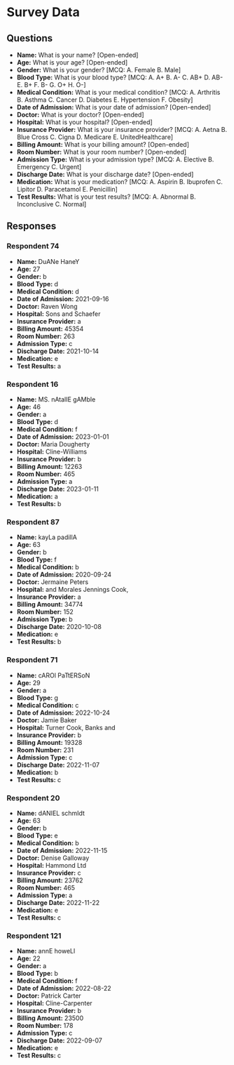 # Survey Data

## Questions

- **Name:** What is your name? [Open-ended]
- **Age:** What is your age? [Open-ended]
- **Gender:** What is your gender? [MCQ: A. Female B. Male]
- **Blood Type:** What is your blood type? [MCQ: A. A+ B. A- C. AB+ D. AB- E. B+ F. B- G. O+ H. O-]
- **Medical Condition:** What is your medical condition? [MCQ: A. Arthritis B. Asthma C. Cancer D. Diabetes E. Hypertension F. Obesity]
- **Date of Admission:** What is your date of admission? [Open-ended]
- **Doctor:** What is your doctor? [Open-ended]
- **Hospital:** What is your hospital? [Open-ended]
- **Insurance Provider:** What is your insurance provider? [MCQ: A. Aetna B. Blue Cross C. Cigna D. Medicare E. UnitedHealthcare]
- **Billing Amount:** What is your billing amount? [Open-ended]
- **Room Number:** What is your room number? [Open-ended]
- **Admission Type:** What is your admission type? [MCQ: A. Elective B. Emergency C. Urgent]
- **Discharge Date:** What is your discharge date? [Open-ended]
- **Medication:** What is your medication? [MCQ: A. Aspirin B. Ibuprofen C. Lipitor D. Paracetamol E. Penicillin]
- **Test Results:** What is your test results? [MCQ: A. Abnormal B. Inconclusive C. Normal]

## Responses

### Respondent 74

- **Name:** DuANe HaneY
- **Age:** 27
- **Gender:** b
- **Blood Type:** d
- **Medical Condition:** d
- **Date of Admission:** 2021-09-16
- **Doctor:** Raven Wong
- **Hospital:** Sons and Schaefer
- **Insurance Provider:** a
- **Billing Amount:** 45354
- **Room Number:** 263
- **Admission Type:** c
- **Discharge Date:** 2021-10-14
- **Medication:** e
- **Test Results:** a

### Respondent 16

- **Name:** MS. nAtalIE gAMble
- **Age:** 46
- **Gender:** a
- **Blood Type:** d
- **Medical Condition:** f
- **Date of Admission:** 2023-01-01
- **Doctor:** Maria Dougherty
- **Hospital:** Cline-Williams
- **Insurance Provider:** b
- **Billing Amount:** 12263
- **Room Number:** 465
- **Admission Type:** a
- **Discharge Date:** 2023-01-11
- **Medication:** a
- **Test Results:** b

### Respondent 87

- **Name:** kayLa padillA
- **Age:** 63
- **Gender:** b
- **Blood Type:** f
- **Medical Condition:** b
- **Date of Admission:** 2020-09-24
- **Doctor:** Jermaine Peters
- **Hospital:** and Morales Jennings Cook,
- **Insurance Provider:** a
- **Billing Amount:** 34774
- **Room Number:** 152
- **Admission Type:** b
- **Discharge Date:** 2020-10-08
- **Medication:** e
- **Test Results:** b

### Respondent 71

- **Name:** cAROl PaTtERSoN
- **Age:** 29
- **Gender:** a
- **Blood Type:** g
- **Medical Condition:** c
- **Date of Admission:** 2022-10-24
- **Doctor:** Jamie Baker
- **Hospital:** Turner Cook, Banks and
- **Insurance Provider:** b
- **Billing Amount:** 19328
- **Room Number:** 231
- **Admission Type:** c
- **Discharge Date:** 2022-11-07
- **Medication:** b
- **Test Results:** c

### Respondent 20

- **Name:** dANIEL schmIdt
- **Age:** 63
- **Gender:** b
- **Blood Type:** e
- **Medical Condition:** b
- **Date of Admission:** 2022-11-15
- **Doctor:** Denise Galloway
- **Hospital:** Hammond Ltd
- **Insurance Provider:** c
- **Billing Amount:** 23762
- **Room Number:** 465
- **Admission Type:** a
- **Discharge Date:** 2022-11-22
- **Medication:** e
- **Test Results:** c

### Respondent 121

- **Name:** annE howeLl
- **Age:** 22
- **Gender:** a
- **Blood Type:** b
- **Medical Condition:** f
- **Date of Admission:** 2022-08-22
- **Doctor:** Patrick Carter
- **Hospital:** Cline-Carpenter
- **Insurance Provider:** b
- **Billing Amount:** 23500
- **Room Number:** 178
- **Admission Type:** c
- **Discharge Date:** 2022-09-07
- **Medication:** e
- **Test Results:** c

